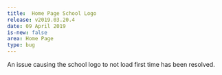 ```yaml
---
title:  Home Page School Logo
release: v2019.03.20.4
date: 09 April 2019
is-new: false
area: Home Page
type: bug
---
```


An issue causing the school logo to not load first time has been resolved.